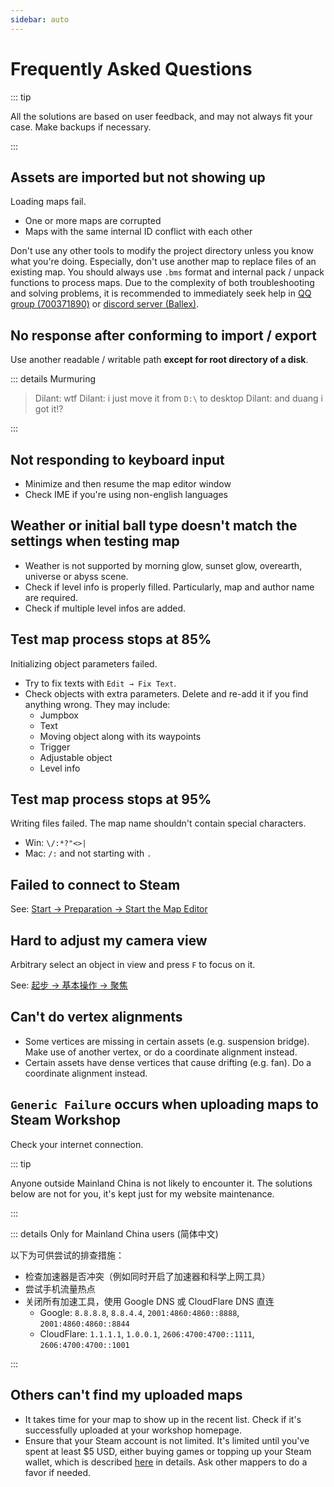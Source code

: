```yaml
---
sidebar: auto
---
```


# Frequently Asked Questions

::: tip

All the solutions are based on user feedback, and may not always fit your case. Make backups if necessary.

:::

## Assets are imported but not showing up

Loading maps fail.

- One or more maps are corrupted
- Maps with the same internal ID conflict with each other

Don't use any other tools to modify the project directory unless you know what you're doing. Especially, don't use another map to replace files of an existing map. You should always use `.bms` format and internal pack / unpack functions to process maps. Due to the complexity of both troubleshooting and solving problems, it is recommended to immediately seek help in [QQ group (700371890)](https://jq.qq.com/?_wv=1027&k=LhtfLbqL) or [discord server (Ballex)](https://discord.gg/CwC7u2wFmJ).

## No response after conforming to import / export <badge text="Windows" type="warning"/>

Use another readable / writable path **except for root directory of a disk**.

::: details Murmuring

> Dilant: wtf
> Dilant: i just move it from `D:\` to desktop
> Dilant: and duang i got it!?

:::

## Not responding to keyboard input

- Minimize and then resume the map editor window
- Check IME if you're using non-english languages

## Weather or initial ball type doesn't match the settings when testing map

- Weather is not supported by morning glow, sunset glow, overearth, universe or abyss scene.
- Check if level info is properly filled. Particularly, map and author name are required.
- Check if multiple level infos are added.

## Test map process stops at 85%

Initializing object parameters failed.

- Try to fix texts with `Edit → Fix Text`.
- Check objects with extra parameters. Delete and re-add it if you find anything wrong. They may include:
  - Jumpbox
  - Text
  - Moving object along with its waypoints
  - Trigger
  - Adjustable object
  - Level info

## Test map process stops at 95%

Writing files failed. The map name shouldn't contain special characters.

- Win: `\/:*?"<>|`
- Mac: `/:` and not starting with `.`

## Failed to connect to Steam

See: [Start → Preparation → Start the Map Editor](/en/start/preparation.md#start-the-map-editor)

## Hard to adjust my camera view

Arbitrary select an object in view and press `F` to focus on it.

See: [起步 → 基本操作 → 聚焦](/start/basics.md#聚焦)

## Can't do vertex alignments

- Some vertices are missing in certain assets (e.g. suspension bridge). Make use of another vertex, or do a coordinate alignment instead.
- Certain assets have dense vertices that cause drifting (e.g. fan). Do a coordinate alignment instead.

## `Generic Failure` occurs when uploading maps to Steam Workshop

Check your internet connection.

::: tip

Anyone outside Mainland China is not likely to encounter it. The solutions below are not for you, it's kept just for my website maintenance.

:::

::: details Only for Mainland China users (简体中文)

以下为可供尝试的排查措施：

- 检查加速器是否冲突（例如同时开启了加速器和科学上网工具）
- 尝试手机流量热点
- 关闭所有加速工具，使用 Google DNS 或 CloudFlare DNS 直连
  - Google: `8.8.8.8`, `8.8.4.4`, `2001:4860:4860::8888`, `2001:4860:4860::8844`
  - CloudFlare: `1.1.1.1`, `1.0.0.1`, `2606:4700:4700::1111`, `2606:4700:4700::1001`

:::

## Others can't find my uploaded maps

- It takes time for your map to show up in the recent list. Check if it's successfully uploaded at your workshop homepage.
- Ensure that your Steam account is not limited. It's limited until you've spent at least $5 USD, either buying games or topping up your Steam wallet, which is described [here](https://support.steampowered.com/kb_article.php?ref=3330-IAGK-7663) in details. Ask other mappers to do a favor if needed.
